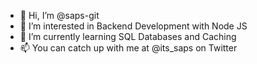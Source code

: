 - 👋 Hi, I’m @saps-git
- 👀 I’m interested in Backend Development with Node JS
- 🌱 I’m currently learning SQL Databases and Caching 
- 📫 You can catch up with me at @its_saps on Twitter

<!---
saps-git/saps-git is a ✨ special ✨ repository because its `README.md` (this file) appears on your GitHub profile.
You can click the Preview link to take a look at your changes.
--->
